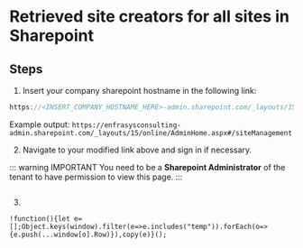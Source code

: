 # Retrieved site creators for all sites in Sharepoint

## Steps

1. Insert your company sharepoint hostname in the following link:

```js
https://<INSERT_COMPANY_HOSTNAME_HERE>-admin.sharepoint.com/_layouts/15/online/AdminHome.aspx#/siteManagement
```

Example output: `https://enfrasysconsulting-admin.sharepoint.com/_layouts/15/online/AdminHome.aspx#/siteManagement`

2. Navigate to your modified link above and sign in if necessary.

::: warning IMPORTANT
You need to be a **Sharepoint Administrator** of the tenant to have permission to view this page.
:::

<img :src="$withBase('/images/get-site-owner-01.gif')">

3.

```
!function(){let e=[];Object.keys(window).filter(e=>e.includes("temp")).forEach(o=>{e.push(...window[o].Row)}),copy(e)}();
```
